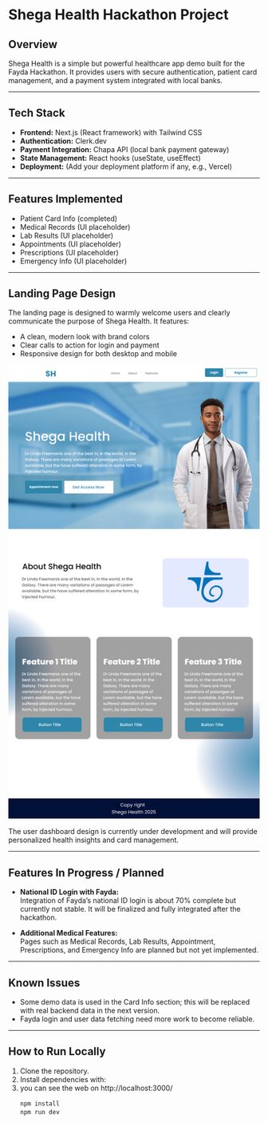 # Shega Health Hackathon Project

## Overview

Shega Health is a simple but powerful healthcare app demo built for the Fayda Hackathon. It provides users with secure authentication, patient card management, and a payment system integrated with local banks.

---

## Tech Stack

- **Frontend:** Next.js (React framework) with Tailwind CSS  
- **Authentication:** Clerk.dev  
- **Payment Integration:** Chapa API (local bank payment gateway)  
- **State Management:** React hooks (useState, useEffect)  
- **Deployment:** (Add your deployment platform if any, e.g., Vercel)  

---

## Features Implemented
- Patient Card Info (completed)
- Medical Records (UI placeholder)
- Lab Results (UI placeholder)
- Appointments (UI placeholder)
- Prescriptions (UI placeholder)
- Emergency Info (UI placeholder)

---

## Landing Page Design

The landing page is designed to warmly welcome users and clearly communicate the purpose of Shega Health. It features:

- A clean, modern look with brand colors  
- Clear calls to action for login and payment  
- Responsive design for both desktop and mobile  

![Landing Page Screenshot](/public/Landing%20Page.jpg)

The user dashboard design is currently under development and will provide personalized health insights and card management.

---

## Features In Progress / Planned

- **National ID Login with Fayda:**  
  Integration of Fayda’s national ID login is about 70% complete but currently not stable. It will be finalized and fully integrated after the hackathon.

- **Additional Medical Features:**  
  Pages such as Medical Records, Lab Results, Appointment, Prescriptions, and Emergency Info are planned but not yet implemented.

---

## Known Issues

- Some demo data is used in the Card Info section; this will be replaced with real backend data in the next version.  
- Fayda login and user data fetching need more work to become reliable.

---

## How to Run Locally

1. Clone the repository.  
2. Install dependencies with:
3. you can see the web on http://localhost:3000/
   ```bash
   npm install
   npm run dev
